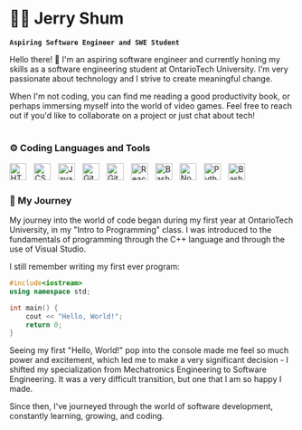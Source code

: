 # 👨‍💻 Jerry Shum

**`Aspiring Software Engineer and SWE Student`**

Hello there! 👋 I'm an aspiring software engineer and currently honing my skills as a software engineering student at OntarioTech University. I'm very passionate about technology and I strive to create meaningful change. 

When I'm not coding, you can find me reading a good productivity book, or perhaps immersing myself into the world of video games. Feel free to reach out if you'd like to collaborate on a project or just chat about tech!

#

### ⚙️ Coding Languages and Tools


<img align="left" alt="HTML" width="30px" style="padding-right:10px;" src="https://cdn.jsdelivr.net/gh/devicons/devicon/icons/html5/html5-plain.svg" />
<img align="left" alt="CSS" width="30px" style="padding-right:10px;" src="https://cdn.jsdelivr.net/gh/devicons/devicon/icons/css3/css3-plain.svg" />
<img align="left" alt="JavaScript" width="30px" style="padding-right:10px;" src="https://cdn.jsdelivr.net/gh/devicons/devicon/icons/javascript/javascript-plain.svg" />
<img align="left" alt="Git" width="30px" style="padding-right:10px;" src="https://cdn.jsdelivr.net/gh/devicons/devicon/icons/git/git-original.svg" />
<img align="left" alt="GitHub" width="30px" style="padding-right:10px;" src="https://cdn.jsdelivr.net/gh/devicons/devicon/icons/github/github-original.svg" />
<img align="left" alt="React" width="30px" style="padding-right:10px;" src="https://cdn.jsdelivr.net/gh/devicons/devicon/icons/react/react-original.svg" />
<img align="left" alt="Bash" width="30px" style="padding-right:10px;" src="https://cdn.jsdelivr.net/gh/devicons/devicon@latest/icons/nextjs/nextjs-original.svg" />
<img align="left" alt="NodeJS" width="30px" style="padding-right:10px;" src="https://cdn.jsdelivr.net/gh/devicons/devicon/icons/nodejs/nodejs-original.svg" />
<img align="left" alt="Python" width="30px" style="padding-right:10px;" src="https://cdn.jsdelivr.net/gh/devicons/devicon/icons/python/python-plain.svg" />
<img align="left" alt="Bash" width="30px" style="padding-right:10px;" src="https://cdn.jsdelivr.net/gh/devicons/devicon/icons/bash/bash-original.svg" />
<br />

#


### 📙 My Journey

My journey into the world of code began during my first year at OntarioTech University, in my "Intro to Programming" class. I was introduced to the fundamentals of programming through the C++ language and through the use of Visual Studio.

I still remember writing my first ever program:


```cpp
#include<iostream>
using namespace std;

int main() {
    cout << "Hello, World!";
    return 0;
}
```

Seeing my first "Hello, World!" pop into the console made me feel so much power and excitement, which led me to make a very significant decision - I shifted my specialization from Mechatronics Engineering to Software Engineering. It was a very difficult transition, but one that I am so happy I made. 

Since then, I've journeyed through the world of software development, constantly learning, growing, and coding.
